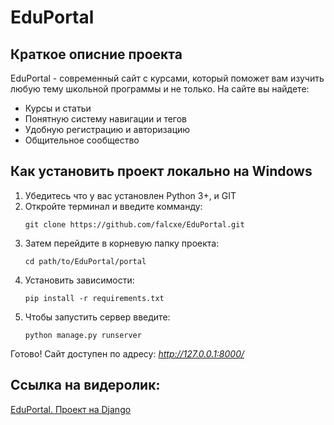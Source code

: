 # **EduPortal**
## Краткое описние проекта
EduPortal - современный сайт с курсами, который поможет вам изучить любую тему школьной программы и не только.
На сайте вы найдете:
 - Курсы и статьи
 - Понятную систему навигации и тегов
 - Удобную регистрацию и авторизацию
 - Общительное сообщество

## Как установить проект локально на Windows
1. Убедитесь что у вас установлен Python 3+, и GIT
2. Откройте терминал и введите комманду:
   ```
   git clone https://github.com/falcxe/EduPortal.git
   ```
3. Затем перейдите в корневую папку проекта:
   ```
   cd path/to/EduPortal/portal
   ```
4. Установить зависимости:
   ```
   pip install -r requirements.txt
   ```
5. Чтобы запустить сервер введите:
   ```
   python manage.py runserver
   ```
Готово! Сайт доступен по адресу: _http://127.0.0.1:8000/_

## Ссылка на видеролик:
[EduPortal. Проект на Django](https://rutube.ru/video/8598ca424c5128a0dbaac205a35b8489/)
